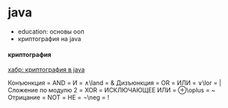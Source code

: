 # java
 - education: основы ооп
 - криптография на java
 
#### криптография

[хабр: криптография в java](https://habr.com/ru/articles/444974/#:~:text=%D0%9A%D0%BB%D0%B0%D1%81%D1%81%20Java%20MessageDigest%20%D0%BF%D1%80%D0%B5%D0%B4%D1%81%D1%82%D0%B0%D0%B2%D0%BB%D1%8F%D0%B5%D1%82%20%D0%BA%D1%80%D0%B8%D0%BF%D1%82%D0%BE%D0%B3%D1%80%D0%B0%D1%84%D0%B8%D1%87%D0%B5%D1%81%D0%BA%D1%83%D1%8E,%D1%81%D0%BE%D0%BE%D0%B1%D1%89%D0%B5%D0%BD%D0%B8%D1%8F%20%D0%BF%D0%BE%D0%BC%D0%BE%D0%B3%D0%B0%D0%B5%D1%82%20%D1%80%D0%B5%D1%88%D0%B8%D1%82%D1%8C%20%D1%8D%D1%82%D1%83%20%D0%BF%D1%80%D0%BE%D0%B1%D0%BB%D0%B5%D0%BC%D1%83)


Конъюнкция = AND = И = 
∧\land  = &
Дизъюнкция = OR = ИЛИ = 
∨\lor  = |
Сложение по модулю 2 = XOR = ИСКЛЮЧАЮЩЕЕ ИЛИ = 
⊕\oplus  = ~
Отрицание = NOT = НЕ = 
¬\neg  =  !
